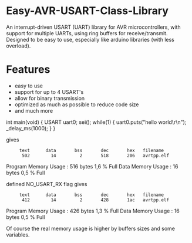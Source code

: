 # Easy-AVR-USART-Class-Library
An interrupt-driven USART (UART) library for AVR microcontrollers, with support for multiple UARTs, using ring
buffers for receive/transmit. Designed to be easy to use, especially like arduino libraries (with less overload).

# Features
- easy to use
- support for up to 4 USART's
- allow for binary transmission
- optimized as much as possible to reduce code size
- and much more

int main(void)
{
	USART uart0;
    sei();
    while(1)
    {
		uart0.puts("hello world\r\n");
		_delay_ms(1000);
    }
}



gives

         text      data       bss       dec       hex   filename
          502        14         2       518       206   avrtpp.elf
   
Program Memory Usage    :   516 bytes   1,6 % Full
Data Memory Usage       :   16 bytes   0,5 % Full

defined  NO_USART_RX flag gives

         text      data       bss       dec       hex   filename
          412        14         2       428       1ac   avrtpp.elf

Program Memory Usage    :   426 bytes   1,3 % Full
Data Memory Usage       :   16 bytes   0,5 % Full

Of course the real memory usage is higher by buffers sizes and some variables.



